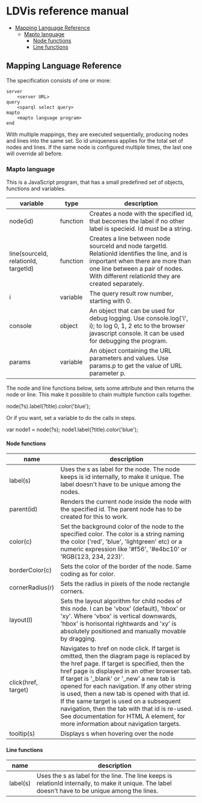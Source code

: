 # LDVis reference manual

<!-- START doctoc generated TOC please keep comment here to allow auto update -->
<!-- DON'T EDIT THIS SECTION, INSTEAD RE-RUN doctoc TO UPDATE -->


- [Mapping Language Reference](#mapping-language-reference)
  - [Mapto language](#mapto-language)
    - [Node functions](#node-functions)
    - [Line functions](#line-functions)

<!-- END doctoc generated TOC please keep comment here to allow auto update -->

## Mapping Language Reference

The specification consists of one or more:

```
server
	<server URL>
query
	<sparql select query>
mapto
	<mapto language program>
end
```

With multiple mappings, they are executed sequentially, producing nodes and lines into the same set. So id uniqueness applies for the total set of nodes and lines. If the same node is configured multiple times, the last one will override all before.

### Mapto language

This is a JavaScript program, that has a small predefined set of objects, functions and variables.

|variable|type|description|
|---|---|---|
|node(id)|function|Creates a node with the specified id, that becomes the label if no other label is specieid. Id must be a string.|
|line(sourceId, relationId, targetId)|function|Creates a line between node sourceId and node targetId. RelationId identifies the line, and is important when there are more than one line between a pair of nodes. With different relationId they are created separately.|
|i|variable|The query result row number, starting with 0.|
|console|object|An object that can be used for debug logging. Use console.log('i', i); to log 0, 1, 2 etc to the browser javascript console. It can be used for debugging the program.|
|params|variable|An object containing the URL parameters and values. Use params.p to get the value of URL parameter p.

The node and line functions below, sets some attribute and then returns the node or line. This make it possible to chain multiple function calls together.

node(?s).label(?title).color('blue');

Or if you want, set a variable to do the calls in steps.

var node1 = node(?s);
node1.label(?title).color('blue');


#### Node functions

|name|description|
|---|---|
|label(s)|Uses the s as label for the node. The node keeps is id internally, to make it unique. The label doesn't have to be unique among the nodes.|
|parent(id)|Renders the current node inside the node with the specified id. The parent node has to be created for this to work.|
| color(c)|Set the background color of the node to the specified color. The color is a string naming the color ('red', 'blue', 'lightgreen' etc) or a numeric expression like '#f56', '#e4bc10' or 'RGB(123, 234, 223)'.|
|borderColor(c)|Sets the color of the border of the node. Same coding as for color.|
|cornerRadius(r)|Sets the radius in pixels of the node rectangle corners.|
|layout(l)|Sets the layout algorithm for child nodes of this node. l can be 'vbox' (default), 'hbox' or 'xy'. Where 'vbox' is vertical downwards, 'hbox' is horisontal rightwards and 'xy' is absolutely positioned and manually movable by dragging.|
|click(href, target)|Navigates to href on node click. If target is omitted, then the diagram page is replaced by the href page. If target is specified, then the href page is displayed in an other browser tab. If target is '_blank' or '_new' a new tab is opened for each navigation. If any other string is used, then a new tab is opened with that id. If the same target is used on a subsequent navigation, then the tab with that id is re-used. See documentation for HTML A element, for more information about navigation targets.|
|tooltip(s)|Displays s when hovering over the node|

#### Line functions

|name|description|
|---|---|
|label(s)|Uses the s as label for the line. The line keeps is relationId internally, to make it unique. The label doesn't have to be unique among the lines.|
